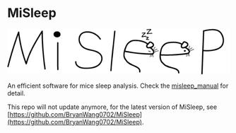 # MiSleep

![logo](./MiSleep/imgs/entire_logo.png)

An efficient software for mice sleep analysis. Check the [misleep_manual](https://github.com/bian-lab/MiSleep/tree/master/misleep_manual) for detail.

This repo will not update anymore, for the latest version of MiSleep, see [https://github.com/BryanWang0702/MiSleep](https://github.com/BryanWang0702/MiSleep).
